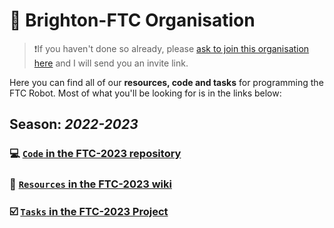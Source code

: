 # :robot: Brighton-FTC Organisation
> ❗If you haven't done so already, please [ask to join this organisation here](https://github.com/Brighton-FTC/FTC-2023/wiki/Joining-on-GitHub) and I will send you an invite link.

Here you can find all of our **resources, code and tasks** for programming the FTC Robot. Most of what you'll be looking for is in the links below:
## Season: *2022-2023*
### 💻 [`Code` in the FTC-2023 repository](https://github.com/Brighton-FTC/FTC-2023)
### 📖 [`Resources` in the FTC-2023 wiki](https://github.com/Brighton-FTC/FTC-2023/wiki)
### ☑️ [`Tasks` in the FTC-2023 Project](https://github.com/orgs/Brighton-FTC/projects/2)
